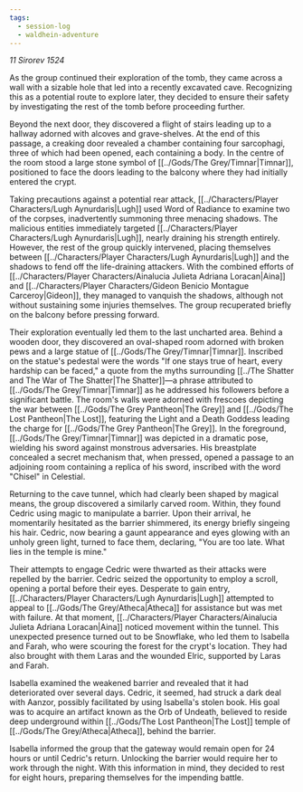 ```yaml
---
tags:
  - session-log
  - waldhein-adventure
---
```

*11 Sirorev 1524*

As the group continued their exploration of the tomb, they came across a wall with a sizable hole that led into a recently excavated cave. Recognizing this as a potential route to explore later, they decided to ensure their safety by investigating the rest of the tomb before proceeding further.

Beyond the next door, they discovered a flight of stairs leading up to a hallway adorned with alcoves and grave-shelves. At the end of this passage, a creaking door revealed a chamber containing four sarcophagi, three of which had been opened, each containing a body. In the centre of the room stood a large stone symbol of [[../Gods/The Grey/Timnar|Timnar]], positioned to face the doors leading to the balcony where they had initially entered the crypt.

Taking precautions against a potential rear attack, [[../Characters/Player Characters/Lugh Aynurdaris|Lugh]] used Word of Radiance to examine two of the corpses, inadvertently summoning three menacing shadows. The malicious entities immediately targeted [[../Characters/Player Characters/Lugh Aynurdaris|Lugh]], nearly draining his strength entirely. However, the rest of the group quickly intervened, placing themselves between [[../Characters/Player Characters/Lugh Aynurdaris|Lugh]] and the shadows to fend off the life-draining attackers. With the combined efforts of [[../Characters/Player Characters/Ainalucia Julieta Adriana Loracan|Aina]] and [[../Characters/Player Characters/Gideon Benicio Montague Carceroy|Gideon]], they managed to vanquish the shadows, although not without sustaining some injuries themselves. The group recuperated briefly on the balcony before pressing forward.

Their exploration eventually led them to the last uncharted area. Behind a wooden door, they discovered an oval-shaped room adorned with broken pews and a large statue of [[../Gods/The Grey/Timnar|Timnar]]. Inscribed on the statue's pedestal were the words "If one stays true of heart, every hardship can be faced," a quote from the myths surrounding [[../The Shatter and The War of The Shatter|The Shatter]]—a phrase attributed to [[../Gods/The Grey/Timnar|Timnar]] as he addressed his followers before a significant battle. The room's walls were adorned with frescoes depicting the war between [[../Gods/The Grey Pantheon|The Grey]] and [[../Gods/The Lost Pantheon|The Lost]], featuring the Light and a Death Goddess leading the charge for [[../Gods/The Grey Pantheon|The Grey]]. In the foreground, [[../Gods/The Grey/Timnar|Timnar]] was depicted in a dramatic pose, wielding his sword against monstrous adversaries. His breastplate concealed a secret mechanism that, when pressed, opened a passage to an adjoining room containing a replica of his sword, inscribed with the word "Chisel" in Celestial.

Returning to the cave tunnel, which had clearly been shaped by magical means, the group discovered a similarly carved room. Within, they found Cedric using magic to manipulate a barrier. Upon their arrival, he momentarily hesitated as the barrier shimmered, its energy briefly singeing his hair. Cedric, now bearing a gaunt appearance and eyes glowing with an unholy green light, turned to face them, declaring, "You are too late. What lies in the temple is mine."

Their attempts to engage Cedric were thwarted as their attacks were repelled by the barrier. Cedric seized the opportunity to employ a scroll, opening a portal before their eyes. Desperate to gain entry, [[../Characters/Player Characters/Lugh Aynurdaris|Lugh]] attempted to appeal to [[../Gods/The Grey/Atheca|Atheca]] for assistance but was met with failure. At that moment, [[../Characters/Player Characters/Ainalucia Julieta Adriana Loracan|Aina]] noticed movement within the tunnel. This unexpected presence turned out to be Snowflake, who led them to Isabella and Farah, who were scouring the forest for the crypt's location. They had also brought with them Laras and the wounded Elric, supported by Laras and Farah.

Isabella examined the weakened barrier and revealed that it had deteriorated over several days. Cedric, it seemed, had struck a dark deal with Aanzor, possibly facilitated by using Isabella's stolen book. His goal was to acquire an artifact known as the Orb of Undeath, believed to reside deep underground within [[../Gods/The Lost Pantheon|The Lost]] temple of [[../Gods/The Grey/Atheca|Atheca]], behind the barrier.

Isabella informed the group that the gateway would remain open for 24 hours or until Cedric's return. Unlocking the barrier would require her to work through the night. With this information in mind, they decided to rest for eight hours, preparing themselves for the impending battle.